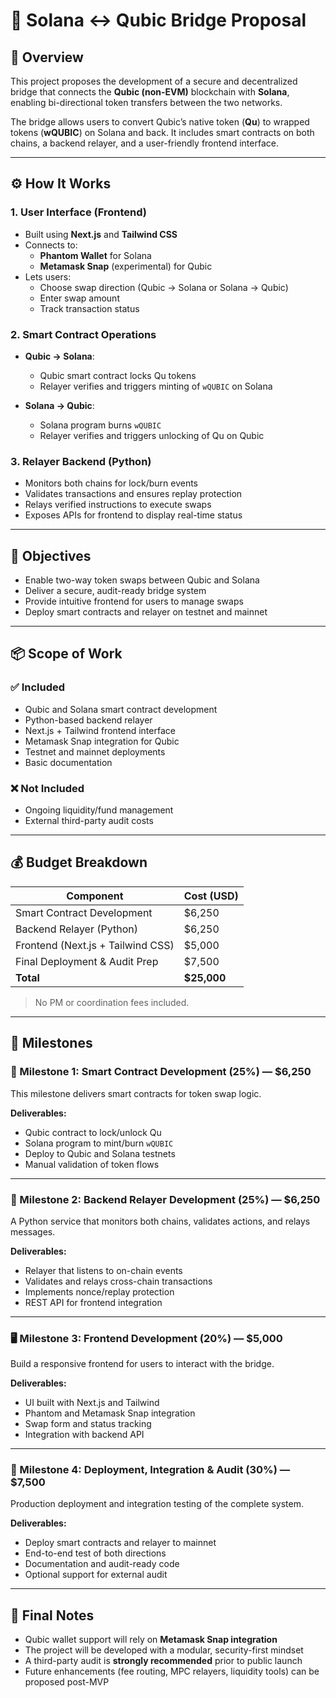 
# 🌉 Solana ↔ Qubic Bridge Proposal

## 🔎 Overview

This project proposes the development of a secure and decentralized bridge that connects the **Qubic (non-EVM)** blockchain with **Solana**, enabling bi-directional token transfers between the two networks.

The bridge allows users to convert Qubic’s native token (**Qu**) to wrapped tokens (**wQUBIC**) on Solana and back. It includes smart contracts on both chains, a backend relayer, and a user-friendly frontend interface.

---

## ⚙️ How It Works

### 1. User Interface (Frontend)
- Built using **Next.js** and **Tailwind CSS**
- Connects to:
  - **Phantom Wallet** for Solana
  - **Metamask Snap** (experimental) for Qubic
- Lets users:
  - Choose swap direction (Qubic → Solana or Solana → Qubic)
  - Enter swap amount
  - Track transaction status

### 2. Smart Contract Operations
- **Qubic → Solana**:
  - Qubic smart contract locks Qu tokens
  - Relayer verifies and triggers minting of `wQUBIC` on Solana

- **Solana → Qubic**:
  - Solana program burns `wQUBIC`
  - Relayer verifies and triggers unlocking of Qu on Qubic

### 3. Relayer Backend (Python)
- Monitors both chains for lock/burn events
- Validates transactions and ensures replay protection
- Relays verified instructions to execute swaps
- Exposes APIs for frontend to display real-time status

---

## 🎯 Objectives

- Enable two-way token swaps between Qubic and Solana
- Deliver a secure, audit-ready bridge system
- Provide intuitive frontend for users to manage swaps
- Deploy smart contracts and relayer on testnet and mainnet

---

## 📦 Scope of Work

### ✅ Included
- Qubic and Solana smart contract development
- Python-based backend relayer
- Next.js + Tailwind frontend interface
- Metamask Snap integration for Qubic
- Testnet and mainnet deployments
- Basic documentation

### ❌ Not Included
- Ongoing liquidity/fund management
- External third-party audit costs

---

## 💰 Budget Breakdown

| Component                           | Cost (USD)     |
|-------------------------------------|----------------|
| Smart Contract Development          | $6,250         |
| Backend Relayer (Python)            | $6,250         |
| Frontend (Next.js + Tailwind CSS)   | $5,000         |
| Final Deployment & Audit Prep       | $7,500         |
| **Total**                           | **$25,000**    |

> No PM or coordination fees included.

---

## 📆 Milestones

### 🧱 Milestone 1: Smart Contract Development (25%) — **$6,250**

This milestone delivers smart contracts for token swap logic.

**Deliverables:**
- Qubic contract to lock/unlock Qu
- Solana program to mint/burn `wQUBIC`
- Deploy to Qubic and Solana testnets
- Manual validation of token flows

---

### 🔁 Milestone 2: Backend Relayer Development (25%) — **$6,250**

A Python service that monitors both chains, validates actions, and relays messages.

**Deliverables:**
- Relayer that listens to on-chain events
- Validates and relays cross-chain transactions
- Implements nonce/replay protection
- REST API for frontend integration

---

### 🖥 Milestone 3: Frontend Development (20%) — **$5,000**

Build a responsive frontend for users to interact with the bridge.

**Deliverables:**
- UI built with Next.js and Tailwind
- Phantom and Metamask Snap integration
- Swap form and status tracking
- Integration with backend API

---

### 🚀 Milestone 4: Deployment, Integration & Audit (30%) — **$7,500**

Production deployment and integration testing of the complete system.

**Deliverables:**
- Deploy smart contracts and relayer to mainnet
- End-to-end test of both directions
- Documentation and audit-ready code
- Optional support for external audit

---

## 📝 Final Notes

- Qubic wallet support will rely on **Metamask Snap integration**
- The project will be developed with a modular, security-first mindset
- A third-party audit is **strongly recommended** prior to public launch
- Future enhancements (fee routing, MPC relayers, liquidity tools) can be proposed post-MVP

